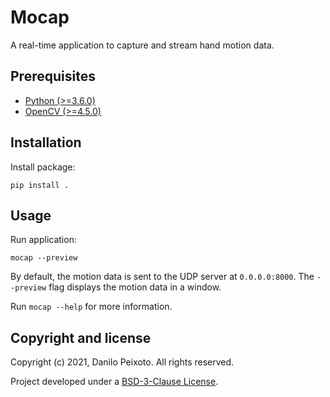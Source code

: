 # Mocap

A real-time application to capture and stream hand motion data.

## Prerequisites

* [Python (>=3.6.0)](https://www.python.org)
* [OpenCV (>=4.5.0)](https://opencv.org)

## Installation

Install package:

```
pip install .
```

## Usage

Run application:

```
mocap --preview
```

By default, the motion data is sent to the UDP server at `0.0.0.0:8000`. The `--preview` flag displays the motion data in a window.

Run `mocap --help` for more information.

## Copyright and license

Copyright (c) 2021, Danilo Peixoto. All rights reserved.

Project developed under a [BSD-3-Clause License](LICENSE.md).
